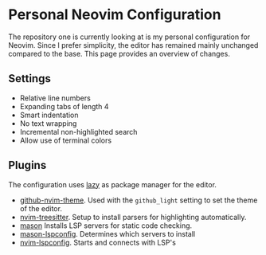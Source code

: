 # Personal Neovim Configuration

The repository one is currently looking at is my personal configuration for Neovim.
Since I prefer simplicity, the editor has remained mainly unchanged compared to the base.
This page provides an overview of changes.


## Settings

- Relative line numbers
- Expanding tabs of length 4
- Smart indentation
- No text wrapping
- Incremental non-highlighted search
- Allow use of terminal colors


## Plugins

The configuration uses [lazy](https://github.com/folke/lazy.nvim) as package manager for the editor.

- [github-nvim-theme](https://github.com/projekt0n/github-nvim-theme).
  Used with the `github_light` setting to set the theme of the editor.
- [nvim-treesitter](https://github.com/nvim-treesitter/nvim-treesitter).
  Setup to install parsers for highlighting automatically.
- [mason](https://github.com/mason-org/mason.nvim)
  Installs LSP servers for static code checking.
- [mason-lspconfig](https://github.com/mason-org/mason-lspconfig.nvim).
  Determines which servers to install
- [nvim-lspconfig](https://github.com/neovim/nvim-lspconfig).
  Starts and connects with LSP's
